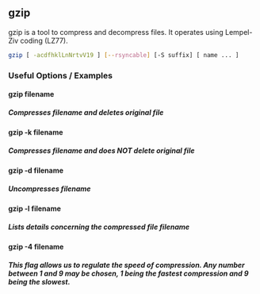 ---
---
gzip
-------
gzip is a tool to compress and decompress files. It operates using  Lempel-Ziv coding (LZ77).
<!-- one line explanation would go here -->

<!-- minimal example -->
~~~ bash
gzip [ -acdfhklLnNrtvV19 ] [--rsyncable] [-S suffix] [ name ... ]
~~~

<!--more-->

### Useful Options / Examples

#### gzip filename

##### Compresses filename and deletes original file

#### gzip -k filename

##### Compresses filename and does NOT delete original file

#### gzip -d filename

##### Uncompresses filename

#### gzip -l filename

##### Lists details concerning the compressed file filename

#### gzip -4 filename

##### This flag allows us to regulate the speed of compression. Any number between 1 and 9 may be chosen, 1 being the fastest compression and 9 being the slowest.
